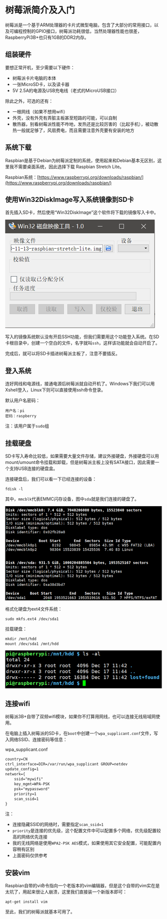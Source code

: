 # 树莓派简介及入门

树莓派是一个基于ARM处理器的卡片式微型电脑，包含了大部分的常用接口，以及可编程控制的GPIO接口，树莓派功耗很低，当然处理器性能也很差，RaspberryPi3B+也只有1GB的DDR2内存。

## 组装硬件

要想正常开机，至少需要以下硬件：

* 树莓派卡片电脑的本体
* 一张MicroSD卡，以及读卡器
* 5V 2.5A的电源及USB充电线（老式的MicroUSB接口）

除此之外，可选的还有：

* 一根网线（如果不想用wifi）
* 外壳，没有外壳有弄脏主板甚至短路的可能，可以自制
* 散热器，别看树莓派性能不咋地，发热还是比较厉害的（比起手机），被动散热一般就足够了，风扇费电，而且需要注意外壳要有安装的地方

## 系统下载

Raspbian是基于Debian为树莓派定制的系统，使用起来和Debian基本无区别，这里我不需要桌面系统，因此选择下载
Raspbian Stretch Lite。

Raspbian系统：[https://www.raspberrypi.org/downloads/raspbian/](https://www.raspberrypi.org/downloads/raspbian/)

## 使用Win32DiskImage写入系统镜像到SD卡

首先插入SD卡，然后使用“Win32DiskImage”这个软件将下载的镜像写入卡中。

![](res/1.png)

写入的镜像系统默认没有开启SSH功能，但我们需要用这个功能登入系统。在SD卡根目录中，创建一个空白的文件，名字就叫`ssh`，这样该功能就会自动开启了。

完成后，就可以将SD卡插进树莓派主板了，注意不要插反。

## 登入系统

连好网线和电源线，接通电源后树莓派就自动开机了。Windows下我们可以用Xshell登入，Linux下则可以直接使用ssh命令登录。

默认用户名密码：
```
用户名：pi
密码：raspberry
```

注：该用户属于`sudo`组

## 挂载硬盘

SD卡写入寿命比较低，如果需要大量文件存储，建议外接硬盘，外接硬盘可以用mount/umount命令挂载和卸载，但是树莓派主板上没有SATA接口，因此需要一个支持USB连接的硬盘盒。

连接硬盘后，我们可以看一下已经连接的设备：
```
fdisk -l
```

其中，`mmcblk`代表EMMC闪存设备，图中`sda`就是我们连接的硬盘了。

![](res/2.png)

格式化硬盘为ext4文件系统：
```
sudo mkfs.ext4 /dev/sda1
```

挂载硬盘：
```
mkdir /mnt/hdd
mount /dev/sda1 /mnt/hdd
```

![](res/3.png)

## 连接wifi

树莓派3B+自带了双频wifi模块，如果你不打算用网线，也可以连接无线局域网使用。

在电脑上插入树莓派的SD卡，在`boot`中创建一个`wpa_supplicant.conf`文件，写入网络SSID、连接密码等信息：

wpa_supplicant.conf
```
country=CN
ctrl_interface=DIR=/var/run/wpa_supplicant GROUP=netdev
update_config=1
network={
	ssid="mywifi"
	key_mgmt=WPA-PSK
	psk="mypassword"
	priority=1
	scan_ssid=1
}
```

注：

* 连接隐藏SSID的网络时，需要指定`scan_ssid=1`
* `priority`是连接的优先级，这个配置文件中可以配置多个网络，优先级配置较高的网络优先连接
* 我的无线网络是使用`WPA2-PSK AES`模式，如果使用其它安全配置，可能配置内容稍有区别
* 上面密码仅供参考

## 安装vim

Raspbian自带的vi命令指向一个老版本的vim编辑器，但是这个自带的vim实在是太坑了，用起来很让人崩溃，这里我们直接装一个新版本即可：

```
apt-get install vim
```

至此，我们的树莓派就基本可用了。
